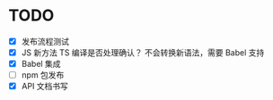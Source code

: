 # TODO

- [x] 发布流程测试
- [x] JS 新方法 TS 编译是否处理确认？  不会转换新语法，需要 Babel 支持
- [x] Babel 集成
- [ ] npm 包发布
- [x] API 文档书写

